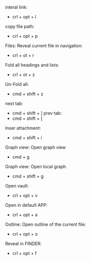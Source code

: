 
interal link:
- crl + opt + l

copy file path:
- crl + opt + p

Files: Reveal current file in navigation:
- crl + ot + r

Fold all headings and lists:
- crl + ot + z

Un-Fold all:
- cmd + shift + z

next tab:
- cmd + shift + ]
prev tab:
- cmd + shift + [

Inser attachment:
- cmd + shift + i

Graph view: Open graph view
- cmd + g

Graph view: Open local graph
- cmd + shift + g

Open vault:
- crl + opt + v

Open in default APP:
- crl + opt + a

Outline: Open outline of the current file:
- crl + opt + o

Reveal in FINDER:
- crl + opt + f



